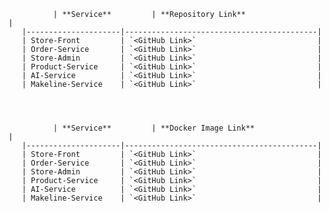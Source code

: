 
       
       
       
       

              | **Service**         | **Repository Link**                       |
       |---------------------|-------------------------------------------|
       | Store-Front         | `<GitHub Link>`                           |
       | Order-Service       | `<GitHub Link>`                           |
       | Store-Admin         | `<GitHub Link>`                           |
       | Product-Service     | `<GitHub Link>`                           |
       | AI-Service          | `<GitHub Link>`                           |
       | Makeline-Service    | `<GitHub Link>`                           |


       

              | **Service**         | **Docker Image Link**                       |
       |---------------------|-------------------------------------------|
       | Store-Front         | `<GitHub Link>`                           |
       | Order-Service       | `<GitHub Link>`                           |
       | Store-Admin         | `<GitHub Link>`                           |
       | Product-Service     | `<GitHub Link>`                           |
       | AI-Service          | `<GitHub Link>`                           |
       | Makeline-Service    | `<GitHub Link>`                           |
